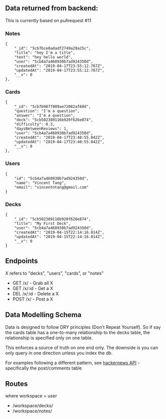 ## Data returned from backend:

This is currently based on pullrequest #11

### Notes

```
{
    "_id": "5cb7bce0adadf2749a29a25c",
    "title": "hey I'm a title",
    "text": "hey hello world",
    "user": "5cb4a7a468930b7ad924350d",
    "createdAt": "2019-04-17T23:55:12.767Z",
    "updatedAt": "2019-04-17T23:55:12.767Z",
    "__v": 0
},
```

### Cards

```
{
    "_id": "5cb7b987f909ae72082af60d",
    "question": "I'm a question",
    "answer": "I'm a question",
    "deck": "5cb502389116b920f626e874",
    "difficulty": 0.3,
    "daysBetweenReviews": 1,
    "user": "5cb4a7a468930b7ad924350d",
    "createdAt": "2019-04-17T23:40:55.042Z",
    "updatedAt": "2019-04-17T23:40:55.042Z",
    "__v": 0
},
```

### Users

```
{
    "id": "5cb4a7a468930b7ad924350d",
    "name": "Vincent Tang",
    "email": "vincentntang@gmail.com"
}
```

### Decks

```
{
    "_id": "5cb502389116b920f626e874",
    "title": "My First Deck",
    "user": "5cb4a7a468930b7ad924350d",
    "createdAt": "2019-04-15T22:14:16.014Z",
    "updatedAt": "2019-04-15T22:14:16.014Z",
    "__v": 0
}
```

## Endpoints

X refers to "decks", "users", "cards", or "notes"

- GET /x/      - Grab all X
- GET /x/:id   - Get a X
- DEL /x/:id   - Delete a X
- POST /x/     - Post a X

## Data Modelling Schema

Data is designed to follow DRY principles (Don't Repeat Yourself). So if say the cards table has a one-to-many relationship to the decks table, the relationship is specified only on one table.

This enforces a source of truth on one end only.
The downside is you can only query in one direction unless you index the db.

For examples following a different pattern, see [hackernews API](https://github.com/HackerNews/API) - specifically the post/comments table

## Routes

where workspace = user

- /workspace/decks/
- /workspace/notes/